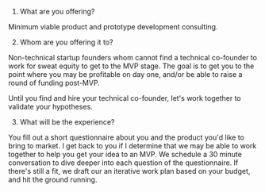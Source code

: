 1. What are you offering?

Minimum viable product and prototype development consulting.

2. Whom are you offering it to?

Non-technical startup founders whom cannot find a technical co-founder to work for sweat equity to get to the MVP stage. The goal is to get you to the point where you may be profitable on day one, and/or be able to raise a round of funding post-MVP.

Until you find and hire your technical co-founder, let's work together to validate your hypotheses.

3. What will be the experience?

You fill out a short questionnaire about you and the product you'd like to bring to market.
I get back to you if I determine that we may be able to work together to help you get your idea to an MVP.
We schedule a 30 minute conversation to dive deeper into each question of the questionnaire.
If there's still a fit, we draft our an iterative work plan based on your budget, and hit the ground running.
